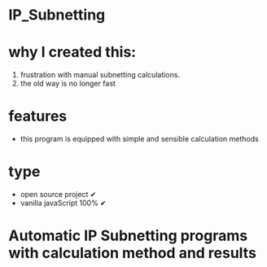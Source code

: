 # IP_Subnetting
# why I created this:
1. frustration with manual subnetting calculations.
2. the old way is no longer fast
# features
- this program is equipped with simple and sensible calculation methods
# type
- open source project ✔
- vanilla javaScript 100% ✔
# Automatic IP Subnetting programs with calculation method and results
